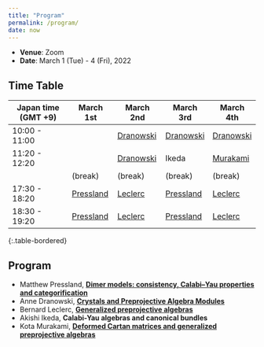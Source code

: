 ```yaml
---
title: "Program"
permalink: /program/
date: now
---
```


- **Venue**: Zoom
- **Date**: March 1 (Tue) - 4 (Fri), 2022

## Time Table


|Japan time (GMT +9)| March 1st | March 2nd | March 3rd | March 4th |
|---|---|---|---|---|
| 10:00 - 11:00 |  | [Dranowski](/ppacya/abstracts/#anne-dranowski) | [Dranowski](ppacya/abstracts/#anne-dranowski) | [Dranowski](/ppacya/abstracts/#anne-dranowski) |
| 11:20 - 12:20  |  | [Dranowski](/ppacya/abstracts/#anne-dranowski) | Ikeda | [Murakami](/ppacya/abstracts/#kota-murakami) |
| | (break) | (break) | (break) | (break) |
| 17:30 - 18:20 | [Pressland](/ppacya/abstracts/#matthew-pressland) | [Leclerc](/ppacya/abstracts/#bernard-leclerc) | [Pressland](/ppacya/abstracts/#matthew-pressland) | [Leclerc](/ppacya/abstracts/#bernard-leclerc)
| 18:30 - 19:20 | [Pressland](/ppacya/abstracts/#matthew-pressland) | [Leclerc](/ppacya/abstracts/#bernard-leclerc) | [Pressland](/ppacya/abstracts/#matthew-pressland) | [Leclerc](/ppacya/abstracts/#bernard-leclerc)
{:.table-bordered}

## Program

- Matthew Pressland, [**Dimer models: consistency, Calabi–Yau properties and categorification**](/ppacya/abstracts/#matthew-pressland)
- Anne Dranowski, [**Crystals and Preprojective Algebra Modules**](/ppacya/abstracts/#anne-dranowski)
- Bernard Leclerc, [**Generalized preprojective algebras**](/ppacya/abstracts/#bernard-leclerc)
- Akishi Ikeda, **Calabi-Yau algebras and canonical bundles**
- Kota Murakami, [**Deformed Cartan matrices and generalized preprojective algebras**](/ppacya/abstracts/#kota-murakami)
